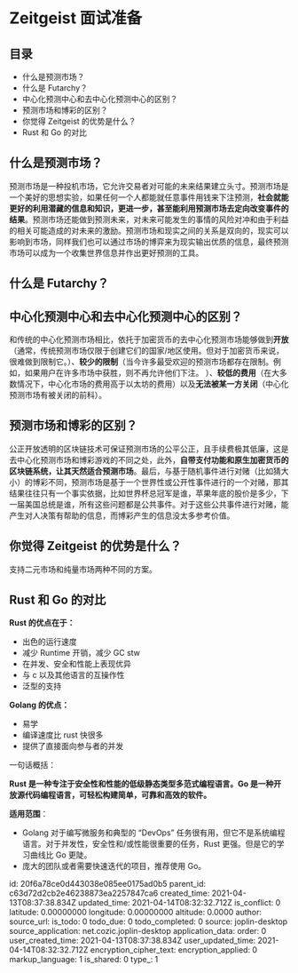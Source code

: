 # Zeitgeist 面试准备

## 目录

- 什么是预测市场？
- 什么是 Futarchy？
- 中心化预测中心和去中心化预测中心的区别？
- 预测市场和博彩的区别？
- 你觉得 Zeitgeist 的优势是什么？
- Rust 和 Go 的对比

## 什么是预测市场？

预测市场是一种投机市场，它允许交易者对可能的未来结果建立头寸。预测市场是一个美好的思想实验，如果任何一个人都能就任意事件用钱来下注预测，**社会就能更好的利用潜藏的信息和知识，更进一步，甚至能利用预测市场去定向改变事件的结果**。预测市场还能做到预测未来，对未来可能发生的事情的风险对冲和由于利益的相关可能造成的对未来的激励。预测市场和现实之间的关系是双向的，现实可以影响到市场，同样我们也可以通过市场的博弈来为现实输出优质的信息，最终预测市场可以成为一个收集世界信息并作出更好预测的工具。

## 什么是 Futarchy？



## 中心化预测中心和去中心化预测中心的区别？

和传统的中心化预测市场相比，依托于加密货币的去中心化预测市场能够做到**开放**（通常，传统预测市场仅限于创建它们的国家/地区使用。但对于加密货币来说，很难做到限制它。）、**较少的限制**（当今许多最受欢迎的预测市场都存在限制。例如，如果用户在许多市场中获胜，则不再允许他们下注。 ）、**较低的费用**（在大多数情况下，中心化市场的费用高于以太坊的费用）以及**无法被某一方关闭**（中心化预测市场有被关闭的前科）。

## 预测市场和博彩的区别？

公正开放透明的区块链技术可保证预测市场的公平公正，且手续费极其低廉，这是去中心化预测市场和博彩游戏的不同之处，此外，**自带支付功能和原生加密货币的区块链系统，让其天然适合预测市场**。最后，与基于随机事件进行对赌（比如猜大小）的博彩不同，预测市场是基于一个世界性或公开性事件进行的一个对赌，那其结果往往只有一个事实依据，比如世界杯总冠军是谁，苹果年底的股价是多少，下一届美国总统是谁，所有这些问题都是公共事件。对于这些公共事件进行对赌，能产生对人决策有帮助的信息，而博彩产生的信息没太多参考价值。

## 你觉得 Zeitgeist 的优势是什么？

支持二元市场和纯量市场两种不同的方案。

## Rust 和 Go 的对比

**Rust 的优点在于：**

- 出色的运行速度
- 减少 Runtime 开销，减少 GC stw
- 在并发、安全和性能上表现优异
- 与 c 以及其他语言的互操作性
- 泛型的支持

**Golang 的优点：**

- 易学
- 编译速度比 rust 快很多
- 提供了直接面向参与者的并发

一句话概括：

**Rust 是一种专注于安全性和性能的低级静态类型多范式编程语言。Go 是一种开放源代码编程语言，可轻松构建简单，可靠和高效的软件。**

**适用范围**：

- Golang 对于编写微服务和典型的 “DevOps” 任务很有用，但它不是系统编程语言。对于并发性，安全性和/或性能很重要的任务，Rust 更强。但是它的学习曲线比 Go 更陡。
- 庞大的团队或者需要快速迭代的项目，推荐使用 Go。



id: 20f6a78ce0d443038e085ee0175ad0b5
parent_id: c63d72d2cb2e46238873ea2257847ca6
created_time: 2021-04-13T08:37:38.834Z
updated_time: 2021-04-14T08:32:32.712Z
is_conflict: 0
latitude: 0.00000000
longitude: 0.00000000
altitude: 0.0000
author: 
source_url: 
is_todo: 0
todo_due: 0
todo_completed: 0
source: joplin-desktop
source_application: net.cozic.joplin-desktop
application_data: 
order: 0
user_created_time: 2021-04-13T08:37:38.834Z
user_updated_time: 2021-04-14T08:32:32.712Z
encryption_cipher_text: 
encryption_applied: 0
markup_language: 1
is_shared: 0
type_: 1